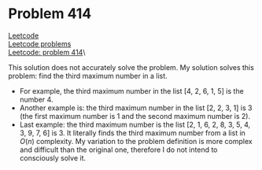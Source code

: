 # Problem 414
[Leetcode](https://leetcode.com/)\
[Leetcode problems](https://leetcode.com/problemset/all/)\
[Leetcode: problem 414](https://leetcode.com/problems/third-maximum-number/description/)\

This solution does not accurately solve the problem. My solution
solves this problem: find the third maximum number in a list.
* For example, the third maximum number in the list [4, 2, 6, 1, 5]
  is the number 4.
* Another example is: the third maximum number in the list [2, 2, 3,
  1] is 3 (the first maximum number is 1 and the second maximum
  number is 2).
* Last example: the third maximum number is the list [2, 1, 6, 2, 8,
  3, 5, 4, 3, 9, 7, 6] is 3. It literally finds the third maximum
  number from a list in $O(n)$ complexity.
My variation to the problem definition is more complex and difficult
than the original one, therefore I do not intend to consciously solve
it.

